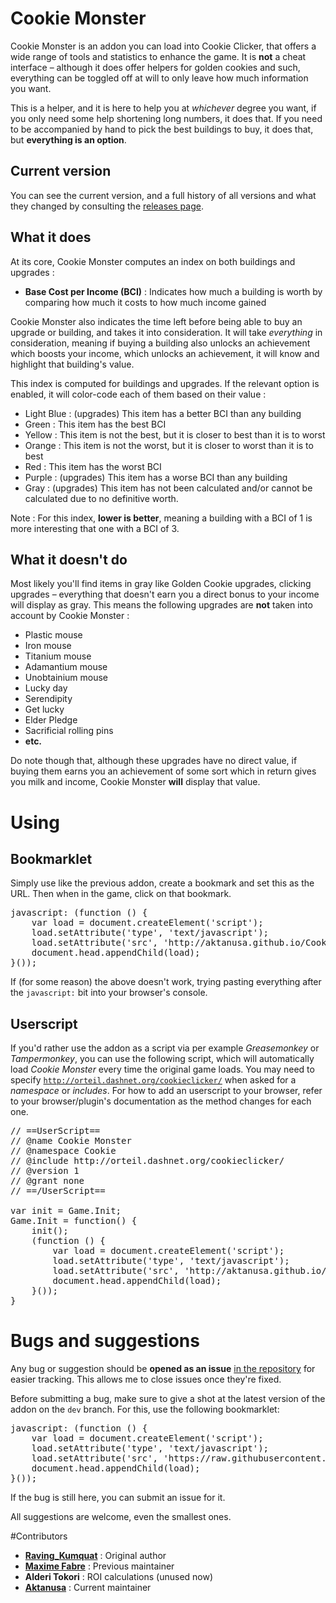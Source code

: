 # Cookie Monster

Cookie Monster is an addon you can load into Cookie Clicker, that offers a wide range of tools and statistics to enhance the game. It is **not** a cheat interface – although it does offer helpers for golden cookies and such, everything can be toggled off at will to only leave how much information you want.

This is a helper, and it is here to help you at *whichever* degree you want, if you only need some help shortening long numbers, it does that. If you need to be accompanied by hand to pick the best buildings to buy, it does that, but **everything is an option**.

## Current version

You can see the current version, and a full history of all versions and what they changed by consulting the [releases page](https://github.com/Aktanusa/CookieMonster/releases).

## What it does

At its core, Cookie Monster computes an index on both buildings and upgrades :

* **Base Cost per Income (BCI)** : Indicates how much a building is worth by comparing how much it costs to how much income gained

Cookie Monster also indicates the time left before being able to buy an upgrade or building, and takes it into consideration. It will take *everything* in consideration, meaning if buying a building also unlocks an achievement which boosts your income, which unlocks an achievement, it will know and highlight that building's value.

This index is computed for buildings and upgrades. If the relevant option is enabled, it will color-code each of them based on their value :

* Light Blue : (upgrades) This item has a better BCI than any building
* Green : This item has the best BCI
* Yellow : This item is not the best, but it is closer to best than it is to worst
* Orange : This item is not the worst, but it is closer to worst than it is to best
* Red : This item has the worst BCI
* Purple : (upgrades) This item has a worse BCI than any building
* Gray : (upgrades) This item has not been calculated and/or cannot be calculated due to no definitive worth.

Note : For this index, **lower is better**, meaning a building with a BCI of 1 is more interesting that one with a BCI of 3.

## What it doesn't do

Most likely you'll find items in gray like Golden Cookie upgrades, clicking upgrades – everything that doesn't earn you a direct bonus to your income will display as gray. This means the following upgrades are **not** taken into account by Cookie Monster :

* Plastic mouse
* Iron mouse
* Titanium mouse
* Adamantium mouse
* Unobtainium mouse
* Lucky day
* Serendipity
* Get lucky
* Elder Pledge
* Sacrificial rolling pins
* **etc.**

Do note though that, although these upgrades have no direct value, if buying them earns you an achievement of some sort which in return gives you milk and income, Cookie Monster **will** display that value.

# Using

## Bookmarklet

Simply use like the previous addon, create a bookmark and set this as the URL. Then when in the game, click on that bookmark.

<pre class="js">javascript: (function () {
	var load = document.createElement('script');
	load.setAttribute('type', 'text/javascript');
	load.setAttribute('src', 'http://aktanusa.github.io/CookieMonster/CookieMonster.js');
	document.head.appendChild(load);
}());</pre>

If (for some reason) the above doesn't work, trying pasting everything after the <code>javascript:</code> bit into your browser's console.

## Userscript

If you'd rather use the addon as a script via per example *Greasemonkey* or *Tampermonkey*, you can use the following script, which will automatically load *Cookie Monster* every time the original game loads. You may need to specify <code>http://orteil.dashnet.org/cookieclicker/</code> when asked for a *namespace* or *includes*. For how to add an userscript to your browser, refer to your browser/plugin's documentation as the method changes for each one.

<pre class="js">// ==UserScript==
// @name Cookie Monster
// @namespace Cookie
// @include http://orteil.dashnet.org/cookieclicker/
// @version 1
// @grant none
// ==/UserScript==

var init = Game.Init;
Game.Init = function() {
	init();
	(function () {
		var load = document.createElement('script');
		load.setAttribute('type', 'text/javascript');
		load.setAttribute('src', 'http://aktanusa.github.io/CookieMonster/CookieMonster.js');
		document.head.appendChild(load);
	}()); 
}</pre>

# Bugs and suggestions

Any bug or suggestion should be **opened as an issue** [in the repository](https://github.com/Aktanusa/CookieMonster/issues) for easier tracking. This allows me to close issues once they're fixed.

Before submitting a bug, make sure to give a shot at the latest version of the addon on the <code>dev</code> branch. For this, use the following bookmarklet:

<pre class="js">javascript: (function () {
	var load = document.createElement('script');
	load.setAttribute('type', 'text/javascript');
	load.setAttribute('src', 'https://raw.githubusercontent.com/Aktanusa/CookieMonster/dev/CookieMonster.js');
	document.head.appendChild(load);
}());</pre>

If the bug is still here, you can submit an issue for it.

All suggestions are welcome, even the smallest ones.

#Contributors

* **[Raving_Kumquat](http://cookieclicker.wikia.com/wiki/User:Raving_Kumquat)** : Original author
* **[Maxime Fabre](https://github.com/Anahkiasen)** : Previous maintainer
* **Alderi Tokori** : ROI calculations (unused now)
* **[Aktanusa](https://github.com/Aktanusa)** : Current maintainer